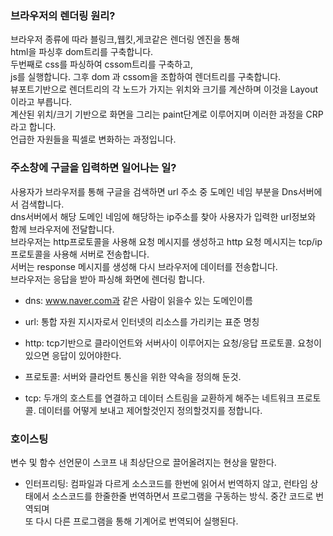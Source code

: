 ### 브라우저의 렌더링 원리?

브라우저 종류에 따라 블링크,웹킷,게코같은 렌더링 엔진을 통해 <br />
html을 파싱후 dom트리를 구축합니다. <br />
두번째로 css를 파싱하여 cssom트리를 구축하고, <br />
js를 실행합니다. 그후 dom 과 cssom을 조합하여 렌더트리를 구축합니다. <br />
뷰포트기반으로 렌더트리의 각 노드가 가지는 위치와 크기를 계산하며 이것을 Layout이라고 부릅니다. <br />
계산된 위치/크기 기반으로 화면을 그리는 paint단계로 이루어지며 이러한 과정을 CRP라고 합니다. <br />
언급한 자원들을 픽셀로 변화하는 과정입니다. <br />

### 주소창에 구글을 입력하면 일어나는 일?

사용자가 브라우저를 통해 구글을 검색하면 url 주소 중 도메인 네임 부분을 Dns서버에서 검색합니다. <br />
dns서버에서 해당 도메인 네임에 해당하는 ip주소를 찾아 사용자가 입력한 url정보와 함께 브라우저에 전달합니다. <br />
브라우저는 http프로토콜을 사용해 요청 메시지를 생성하고 http 요청 메시지는 tcp/ip 프로토콜을 사용해 서버로 전송합니다. <br />
서버는 response 메시지를 생성해 다시 브라우저에 데이터를 전송합니다. <br />
브라우저는 응답을 받아 파싱해 화면에 렌더링 합니다. <br />

- dns: www.naver.com과 같은 사람이 읽을수 있는 도메인이름 <br />

- url: 통합 자원 지시자로서 인터넷의 리소스를 가리키는 표준 명칭 <br />

- http: tcp기반으로 클라이언트와 서버사이 이루어지는 요청/응답 프로토콜. 요청이 있으면 응답이 있어야한다. <br />

- 프로토콜: 서버와 클라언트 통신을 위한 약속을 정의해 둔것. <br />

- tcp: 두개의 호스트를 연결하고 데이터 스트림을 교환하게 해주는 네트워크 프로토콜. 데이터를 어떻게 보내고 제어할것인지 정의할것지를 정합니다. <br />

### 호이스팅

변수 및 함수 선언문이 스코프 내 최상단으로 끌어올려지는 현상을 말한다.<br />

- 인터프리팅: 컴파일과 다르게 소스코드를 한번에 읽어서 번역하지 않고, 런타임 상태에서 소스코드를 한줄한줄 번역하면서 프로그램을 구동하는 방식. 중간 코드로 번역되며 <br />
또 다시 다른 프로그램을 통해 기계어로 번역되어 실행된다.
